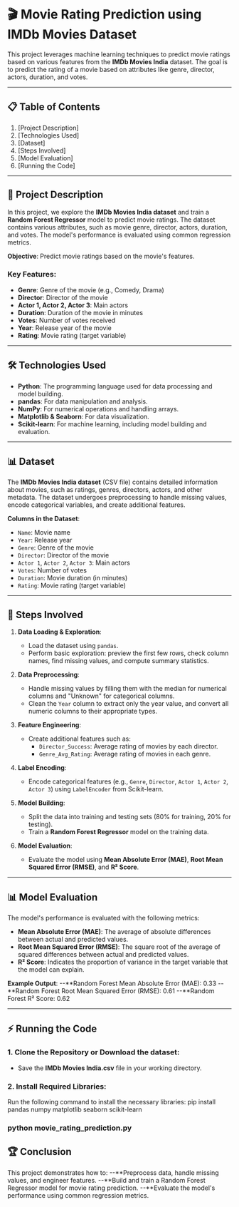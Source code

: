 # 🎬 **Movie Rating Prediction using IMDb Movies Dataset**

This project leverages machine learning techniques to predict movie ratings based on various features from the **IMDb Movies India** dataset. The goal is to predict the rating of a movie based on attributes like genre, director, actors, duration, and votes.

---

## 📋 **Table of Contents**
1. [Project Description]
2. [Technologies Used]
3. [Dataset]
4. [Steps Involved]
5. [Model Evaluation]
6. [Running the Code]

---

## 📜 **Project Description**
In this project, we explore the **IMDb Movies India dataset** and train a **Random Forest Regressor** model to predict movie ratings. The dataset contains various attributes, such as movie genre, director, actors, duration, and votes. The model's performance is evaluated using common regression metrics.

**Objective**: Predict movie ratings based on the movie's features.

### Key Features:
- **Genre**: Genre of the movie (e.g., Comedy, Drama)
- **Director**: Director of the movie
- **Actor 1, Actor 2, Actor 3**: Main actors
- **Duration**: Duration of the movie in minutes
- **Votes**: Number of votes received
- **Year**: Release year of the movie
- **Rating**: Movie rating (target variable)

---

## 🛠️ **Technologies Used**
- **Python**: The programming language used for data processing and model building.
- **pandas**: For data manipulation and analysis.
- **NumPy**: For numerical operations and handling arrays.
- **Matplotlib & Seaborn**: For data visualization.
- **Scikit-learn**: For machine learning, including model building and evaluation.

---

## 📊 **Dataset**
The **IMDb Movies India dataset** (CSV file) contains detailed information about movies, such as ratings, genres, directors, actors, and other metadata. The dataset undergoes preprocessing to handle missing values, encode categorical variables, and create additional features.

**Columns in the Dataset**:
- `Name`: Movie name
- `Year`: Release year
- `Genre`: Genre of the movie
- `Director`: Director of the movie
- `Actor 1`, `Actor 2`, `Actor 3`: Main actors
- `Votes`: Number of votes
- `Duration`: Movie duration (in minutes)
- `Rating`: Movie rating (target variable)

---

## 🔄 **Steps Involved**

1. **Data Loading & Exploration**:
   - Load the dataset using `pandas`.
   - Perform basic exploration: preview the first few rows, check column names, find missing values, and compute summary statistics.

2. **Data Preprocessing**:
   - Handle missing values by filling them with the median for numerical columns and "Unknown" for categorical columns.
   - Clean the `Year` column to extract only the year value, and convert all numeric columns to their appropriate types.

3. **Feature Engineering**:
   - Create additional features such as:
     - `Director_Success`: Average rating of movies by each director.
     - `Genre_Avg_Rating`: Average rating of movies in each genre.

4. **Label Encoding**:
   - Encode categorical features (e.g., `Genre`, `Director`, `Actor 1`, `Actor 2`, `Actor 3`) using `LabelEncoder` from Scikit-learn.

5. **Model Building**:
   - Split the data into training and testing sets (80% for training, 20% for testing).
   - Train a **Random Forest Regressor** model on the training data.

6. **Model Evaluation**:
   - Evaluate the model using **Mean Absolute Error (MAE)**, **Root Mean Squared Error (RMSE)**, and **R² Score**.

---

## 📊 **Model Evaluation**

The model's performance is evaluated with the following metrics:
- **Mean Absolute Error (MAE)**: The average of absolute differences between actual and predicted values.
- **Root Mean Squared Error (RMSE)**: The square root of the average of squared differences between actual and predicted values.
- **R² Score**: Indicates the proportion of variance in the target variable that the model can explain.

**Example Output**:
--**Random Forest Mean Absolute Error (MAE): 0.33
--**Random Forest Root Mean Squared Error (RMSE): 0.61
--**Random Forest R² Score: 0.62

---

## ⚡ **Running the Code**

### 1. **Clone the Repository** or Download the dataset:
   - Save the **IMDb Movies India.csv** file in your working directory.

### 2. **Install Required Libraries**:
   Run the following command to install the necessary libraries:
   pip install pandas numpy matplotlib seaborn scikit-learn

### python movie_rating_prediction.py

## 🏆 Conclusion
This project demonstrates how to:
--**Preprocess data, handle missing values, and engineer features.
--**Build and train a Random Forest Regressor model for movie rating prediction.
--**Evaluate the model's performance using common regression metrics.
